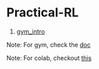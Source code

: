 # Practical-RL

1. [gym_intro](https://colab.research.google.com/drive/1AsFzJDEI9OtlmGHyuqr21iMLKy4OgAMg)

Note: For gym, check the [doc](https://gym.openai.com/docs/)
      
Note: For colab, checkout [this](https://medium.com/deep-learning-turkey/google-colab-free-gpu-tutorial-e113627b9f5d)
